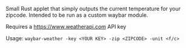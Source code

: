 Small Rust applet that simply outputs the current temperature for your zipcode. Intended to be run as a custom waybar module.

Requires a https://www.weatherapi.com API key

Usage: `waybar-weather -key <YOUR KEY> -zip <ZIPCODE> -unit <f/c>`
